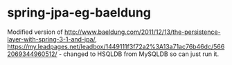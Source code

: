 # spring-jpa-eg-baeldung
Modified version of http://www.baeldung.com/2011/12/13/the-persistence-layer-with-spring-3-1-and-jpa/, https://my.leadpages.net/leadbox/1449111f3f72a2%3A13a71ac76b46dc/5662069344960512/ - changed to HSQLDB from MySQLDB so can just run it.
